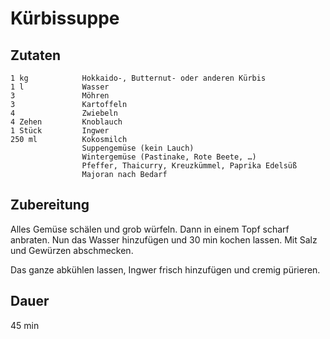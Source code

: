 # Kürbissuppe

## Zutaten
    1 kg            Hokkaido-, Butternut- oder anderen Kürbis
    1 l             Wasser
    3               Möhren
    3               Kartoffeln
    4               Zwiebeln
    4 Zehen         Knoblauch
    1 Stück         Ingwer
    250 ml          Kokosmilch
                    Suppengemüse (kein Lauch)
                    Wintergemüse (Pastinake, Rote Beete, …)
                    Pfeffer, Thaicurry, Kreuzkümmel, Paprika Edelsüß
                    Majoran nach Bedarf

## Zubereitung
Alles Gemüse schälen und grob würfeln. Dann in einem Topf scharf anbraten. Nun das Wasser hinzufügen und 30 min kochen lassen. Mit Salz und Gewürzen abschmecken. 

Das ganze abkühlen lassen, Ingwer frisch hinzufügen und cremig pürieren.

## Dauer
45 min

